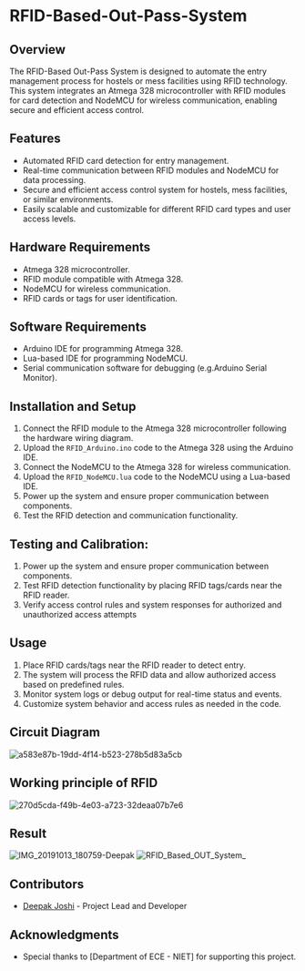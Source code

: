 # RFID-Based-Out-Pass-System

## Overview
The RFID-Based Out-Pass System is designed to automate the entry management process for hostels or mess facilities using RFID technology. This system integrates an Atmega 328 microcontroller with RFID modules for card detection and NodeMCU for wireless communication, enabling secure and efficient access control.

## Features
- Automated RFID card detection for entry management.
- Real-time communication between RFID modules and NodeMCU for data processing.
- Secure and efficient access control system for hostels, mess facilities, or similar environments.
- Easily scalable and customizable for different RFID card types and user access levels.

## Hardware Requirements
- Atmega 328 microcontroller.
- RFID module compatible with Atmega 328.
- NodeMCU for wireless communication.
- RFID cards or tags for user identification.

## Software Requirements
- Arduino IDE for programming Atmega 328.
- Lua-based IDE for programming NodeMCU.
- Serial communication software for debugging (e.g.Arduino Serial Monitor).

## Installation and Setup
1. Connect the RFID module to the Atmega 328 microcontroller following the hardware wiring diagram.
2. Upload the `RFID_Arduino.ino` code to the Atmega 328 using the Arduino IDE.
3. Connect the NodeMCU to the Atmega 328 for wireless communication.
4. Upload the `RFID_NodeMCU.lua` code to the NodeMCU using a Lua-based IDE.
5. Power up the system and ensure proper communication between components.
6. Test the RFID detection and communication functionality.

## Testing and Calibration:
1. Power up the system and ensure proper communication between components.
2. Test RFID detection functionality by placing RFID tags/cards near the RFID reader.
3. Verify access control rules and system responses for authorized and unauthorized access attempts

## Usage
1. Place RFID cards/tags near the RFID reader to detect entry.
2. The system will process the RFID data and allow authorized access based on predefined rules.
3. Monitor system logs or debug output for real-time status and events.
4. Customize system behavior and access rules as needed in the code.

## Circuit Diagram
![a583e87b-19dd-4f14-b523-278b5d83a5cb](https://github.com/deepak99975/RFID-Based-Out-Pass-System/assets/136265214/e055fc22-9dc1-42a8-ae56-3a12d68eb91c)

## Working principle of RFID
![270d5cda-f49b-4e03-a723-32deaa07b7e6](https://github.com/deepak99975/RFID-Based-Out-Pass-System/assets/136265214/3b8ba787-dbea-4634-b457-6a395102eb51)

## Result
![IMG_20191013_180759-Deepak](https://github.com/deepak99975/RFID-Based-Out-Pass-System/assets/136265214/60cd4f86-325e-4613-a854-454a48a50297)
![RFID_Based_OUT_System_](https://github.com/deepak99975/RFID-Based-Out-Pass-System/assets/136265214/977d313e-c8ea-4880-93cc-395c2154b045)

## Contributors
- [Deepak Joshi]([https://github.com/your-username](https://github.com/deepak99975)) - Project Lead and Developer

## Acknowledgments
- Special thanks to [Department of ECE - NIET] for supporting this project.
